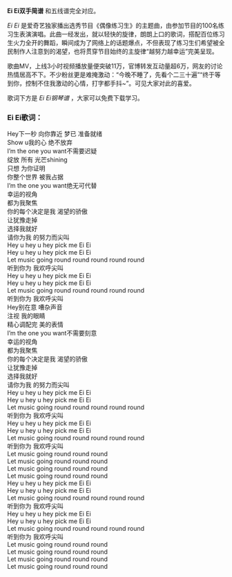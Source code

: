 

**Ei Ei双手简谱** 和五线谱完全对应。

_Ei Ei_
是爱奇艺独家播出选秀节目《偶像练习生》的主题曲，由参加节目的100名练习生表演演唱。此曲一经发出，就以轻快的旋律，朗朗上口的歌词，搭配百位练习生火力全开的舞蹈，瞬间成为了网络上的话题爆点，不但表现了练习生们希望被全民制作人注意到的渴望，也将贯穿节目始终的主旋律“越努力越幸运”完美呈现。

歌曲MV，上线3小时视频播放量便突破11万，官博转发互动量超6万，网友的讨论热情居高不下。不少粉丝更是难掩激动：“今晚不睡了，先看个二三十遍”“终于等到你，控制不住我激动的心情，打字都手抖~”。可见大家对此的喜爱。

歌词下方是 _Ei Ei钢琴谱_ ，大家可以免费下载学习。

### Ei Ei歌词：

Hey下一秒 向你靠近 梦已 准备就绪  
Show u我的心 绝不放弃  
I’m the one you want不需要迟疑  
绽放 所有 光芒shining  
只想 为你证明  
你整个世界 被我占据  
I’m the one you want绝无可代替  
幸运的视角  
都为我聚焦  
你的每个决定是我 渴望的骄傲  
让犹豫走掉  
选择我就好  
请你为我 的努力而尖叫  
Hey u hey u hey pick me Ei Ei  
Hey u hey u hey pick me Ei Ei  
Let music going round round round round round  
听到你为 我欢呼尖叫  
Hey u hey u hey pick me Ei Ei  
Hey u hey u hey pick me Ei Ei  
Let music going round round round round round  
听到你为 我欢呼尖叫  
Hey别在意 嘈杂声音  
注视 我的眼睛  
精心调配完 美的表情  
I’m the one you want不需要刻意  
幸运的视角  
都为我聚焦  
你的每个决定是我 渴望的骄傲  
让犹豫走掉  
选择我就好  
请你为我 的努力而尖叫  
Hey u hey u hey pick me Ei Ei  
Hey u hey u hey pick me Ei Ei  
Let music going round round round round round  
听到你为 我欢呼尖叫  
Hey u hey u hey pick me Ei Ei  
Hey u hey u hey pick me Ei Ei  
Let music going round round round round round  
听到你为 我欢呼尖叫  
Let music going round round round  
Let music going round round round  
Let music going round round round  
Let music going round round round  
Hey u hey u hey pick me Ei Ei  
Hey u hey u hey pick me Ei Ei  
Let music going round round round round round  
听到你为 我欢呼尖叫  
Hey u hey u hey pick me Ei Ei  
Hey u hey u hey pick me Ei Ei  
Let music going round round round round round  
听到你为 我欢呼尖叫  
Let music going round round round  
Let music going round round round  
Let music going round round round  
Let music going round round round

